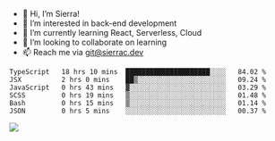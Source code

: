 - 👋 Hi, I’m Sierra!
- 👀 I’m interested in back-end development
- 🌱 I’m currently learning React, Serverless, Cloud
- 💞️ I’m looking to collaborate on learning
- 📫 Reach me via git@sierrac.dev

<!--START_SECTION:waka-->

```text
TypeScript   18 hrs 10 mins  █████████████████████░░░░   84.02 %
JSX          2 hrs 0 mins    ██▒░░░░░░░░░░░░░░░░░░░░░░   09.24 %
JavaScript   0 hrs 43 mins   ▓░░░░░░░░░░░░░░░░░░░░░░░░   03.29 %
SCSS         0 hrs 19 mins   ▒░░░░░░░░░░░░░░░░░░░░░░░░   01.48 %
Bash         0 hrs 15 mins   ▒░░░░░░░░░░░░░░░░░░░░░░░░   01.14 %
JSON         0 hrs 5 mins    ░░░░░░░░░░░░░░░░░░░░░░░░░   00.37 %
```

<!--END_SECTION:waka-->


![](https://hit.yhype.me/github/profile?user_id=7351311)
